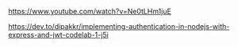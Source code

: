 https://www.youtube.com/watch?v=Ne0tLHm1juE 

https://dev.to/dipakkr/implementing-authentication-in-nodejs-with-express-and-jwt-codelab-1-j5i 